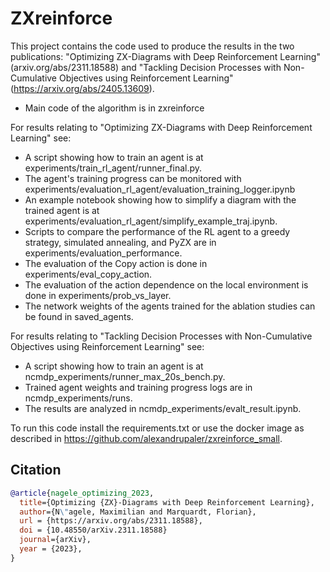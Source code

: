 # ZXreinforce
This project contains the code used to produce the results in the two publications: "Optimizing ZX-Diagrams with Deep Reinforcement Learning" (arxiv.org/abs/2311.18588) and "Tackling Decision Processes with Non-Cumulative Objectives using Reinforcement Learning" (https://arxiv.org/abs/2405.13609).

* Main code of the algorithm is in zxreinforce

For results relating to "Optimizing ZX-Diagrams with Deep Reinforcement Learning" see:
* A script showing how to train an agent is at experiments/train_rl_agent/runner_final.py.
* The agent's training progress can be monitored with experiments/evaluation_rl_agent/evaluation_training_logger.ipynb
* An example notebook showing how to simplify a diagram with the trained agent is at experiments/evaluation_rl_agent/simplify_example_traj.ipynb.
* Scripts to compare the performance of the RL agent to a greedy strategy, simulated annealing, and PyZX are in experiments/evaluation_performance.
* The evaluation of the Copy action is done in experiments/eval_copy_action.
* The evaluation of the action dependence on the local environment is done in experiments/prob_vs_layer.
* The network weights of the agents trained for the ablation studies can be found in saved_agents.

For results relating to "Tackling Decision Processes with Non-Cumulative Objectives using Reinforcement Learning" see:
* A script showing how to train an agent is at ncmdp_experiments/runner_max_20s_bench.py.
* Trained agent weights and training progress logs are in ncmdp_experiments/runs.
* The results are analyzed in ncmdp_experiments/evalt_result.ipynb.

To run this code install the requirements.txt or use the docker image as described in https://github.com/alexandrupaler/zxreinforce_small.

## Citation
``` bib
@article{nagele_optimizing_2023,
  title={Optimizing {ZX}-Diagrams with Deep Reinforcement Learning},
  author={N\"agele, Maximilian and Marquardt, Florian},
  url = {https://arxiv.org/abs/2311.18588},
  doi = {10.48550/arXiv.2311.18588}
  journal={arXiv},
  year = {2023},
}
```
